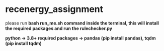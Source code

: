 # recenergy_assignment

please run <b>bash run_me.sh<b> command inside the terminal, this will install the required packages and run the <b>rulechecker.py<b>

python -> 3.8+
required packages -> pandas (pip install pandas), tqdm (pip install tqdm)